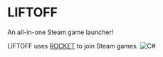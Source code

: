 # LIFTOFF
An all-in-one Steam game launcher!


LIFTOFF uses [ROCKET](https://github.com/Bruce-Devlin/LIFTOFF-ROCKET) to join Steam games.
![C#](https://img.shields.io/badge/c%23-%23239120.svg?style=for-the-badge&logo=c-sharp&logoColor=white)
